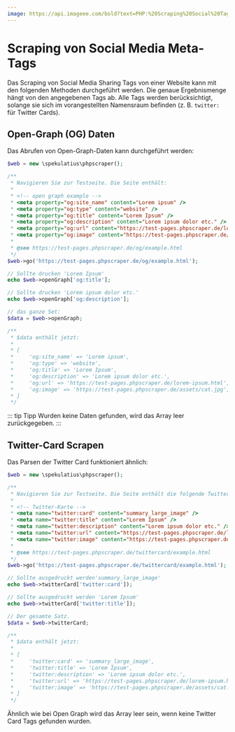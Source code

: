 ```yaml
---
image: https://api.imageee.com/bold?text=PHP:%20Scraping%20Social%20Tags&bg_image=https://images.unsplash.com/photo-1542762933-ab3502717ce7
---
```


# Scraping von Social Media Meta-Tags

Das Scraping von Social Media Sharing Tags von einer Website kann mit den folgenden Methoden durchgeführt werden. Die genaue Ergebnismenge hängt von den angegebenen Tags ab. Alle Tags werden berücksichtigt, solange sie sich im vorangestellten Namensraum befinden (z. B. `twitter:` für Twitter Cards).


## Open-Graph (OG) Daten

Das Abrufen von Open-Graph-Daten kann durchgeführt werden:

```PHP
$web = new \spekulatius\phpscraper();

/**
 * Navigieren Sie zur Testseite. Die Seite enthält:
 *
 * <!-- open graph example -->
 * <meta property="og:site_name" content="Lorem ipsum" />
 * <meta property="og:type" content="website" />
 * <meta property="og:title" content="Lorem Ipsum" />
 * <meta property="og:description" content="Lorem ipsum dolor etc." />
 * <meta property="og:url" content="https://test-pages.phpscraper.de/lorem-ipsum.html" />
 * <meta property="og:image" content="https://test-pages.phpscraper.de/assets/cat.jpg" />
 *
 * @see https://test-pages.phpscraper.de/og/example.html
 */
$web->go('https://test-pages.phpscraper.de/og/example.html');

// Sollte drucken 'Lorem Ipsum'
echo $web->openGraph['og:title'];

// Sollte drucken 'Lorem ipsum dolor etc.'
echo $web->openGraph['og:description'];

// das ganze Set:
$data = $web->openGraph;

/**
 * $data enthält jetzt:
 *
 * [
 *     'og:site_name' => 'Lorem ipsum',
 *     'og:type' => 'website',
 *     'og:title' => 'Lorem Ipsum',
 *     'og:description' => 'Lorem ipsum dolor etc.',
 *     'og:url' => 'https://test-pages.phpscraper.de/lorem-ipsum.html',
 *     'og:image' => 'https://test-pages.phpscraper.de/assets/cat.jpg',
 * ]
 */
```

::: tip Tipp
Wurden keine Daten gefunden, wird das Array leer zurückgegeben.
:::


## Twitter-Card Scrapen

Das Parsen der Twitter Card funktioniert ähnlich:

```PHP
$web = new \spekulatius\phpscraper();

/**
 * Navigieren Sie zur Testseite. Die Seite enthält die folgende Twitter-Karte:
 *
 * <!-- Twitter-Karte -->
 * <meta name="twitter:card" content="summary_large_image" />
 * <meta name="twitter:title" content="Lorem Ipsum" />
 * <meta name="twitter:description" content="Lorem ipsum dolor etc." />
 * <meta name="twitter:url" content="https://test-pages.phpscraper.de/lorem-ipsum.html" />
 * <meta name="twitter:image" content="https://test-pages.phpscraper.de/assets/cat.jpg" />
 *
 * @see https://test-pages.phpscraper.de/twittercard/example.html
 */
$web->go('https://test-pages.phpscraper.de/twittercard/example.html');

// Sollte ausgedruckt werden'summary_large_image'
echo $web->twitterCard['twitter:card']);

// Sollte ausgedruckt werden 'Lorem Ipsum'
echo $web->twitterCard['twitter:title']);

// Der gesamte Satz.
$data = $web->twitterCard;

/**
 * $data enthält jetzt:
 *
 * [
 *     'twitter:card' => 'summary_large_image',
 *     'twitter:title' => 'Lorem Ipsum',
 *     'twitter:description' => 'Lorem ipsum dolor etc.',
 *     'twitter:url' => 'https://test-pages.phpscraper.de/lorem-ipsum.html',
 *     'twitter:image' => 'https://test-pages.phpscraper.de/assets/cat.jpg',
 * ]
 */
```

Ähnlich wie bei Open Graph wird das Array leer sein, wenn keine Twitter Card Tags gefunden wurden.
